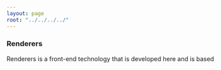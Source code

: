 ```yaml
---
layout: page
root: "../../../../"
---
```


### Renderers

Renderers is a front-end technology that is developed here and is based 